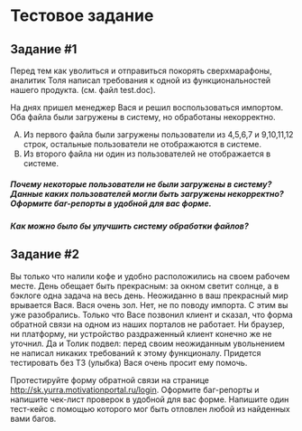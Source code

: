 <h1>Тестовое задание</h1>

<h2>Задание #1</h2>

Перед тем как уволиться и отправиться покорять сверхмарафоны, аналитик Толя написал требования к одной из функциональностей нашего продукта. (см. файл test.doc).

На днях пришел менеджер Вася и решил воспользоваться импортом. Оба файла были загружены в систему, но обработаны некорректно. 

<ol type="A">
     <li>Из первого файла были загружены пользователи из 4,5,6,7 и 9,10,11,12 строк, остальные пользователи не отображаются в системе. </li> 
     <li>Из второго файла ни один из пользователей не отображается в системе.</li>
</ol>

<h5>Почему некоторые пользователи не были загружены в систему? Данные каких пользователей могли быть загружены некорректно? Оформите баг-репорты в удобной для вас форме.</h5>

<h5>Как можно было бы улучшить систему обработки файлов?</h5>


<h2>Задание #2</h2>

Вы только что налили кофе и удобно расположились на своем рабочем месте. День обещает быть прекрасным: за окном светит солнце, а в бэклоге одна задача на весь день. Неожиданно в ваш прекрасный мир врывается Вася. Вася очень зол. Нет, не по поводу импорта. С этим вы уже разобрались. Только что Васе позвонил клиент и сказал, что форма обратной связи на одном из наших порталов не работает. Ни браузер, ни платформу, ни устройство раздраженный клиент конечно же не уточнил. Да и Толик подвел: перед своим неожиданным увольнением не написал никаких требований к этому функционалу. Придется тестировать без ТЗ (улыбка) Вася очень просит ему помочь. 

Протестируйте форму обратной связи на странице http://sk.yurra.motivationportal.ru/login. Оформите баг-репорты и напишите чек-лист проверок в удобной для вас форме.  Напишите один тест-кейс с помощью которого мог быть отловлен любой из найденных вами багов. 
